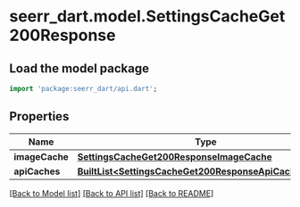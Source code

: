 # seerr_dart.model.SettingsCacheGet200Response

## Load the model package
```dart
import 'package:seerr_dart/api.dart';
```

## Properties
Name | Type | Description | Notes
------------ | ------------- | ------------- | -------------
**imageCache** | [**SettingsCacheGet200ResponseImageCache**](SettingsCacheGet200ResponseImageCache.md) |  | [optional] 
**apiCaches** | [**BuiltList&lt;SettingsCacheGet200ResponseApiCachesInner&gt;**](SettingsCacheGet200ResponseApiCachesInner.md) |  | [optional] 

[[Back to Model list]](../README.md#documentation-for-models) [[Back to API list]](../README.md#documentation-for-api-endpoints) [[Back to README]](../README.md)


